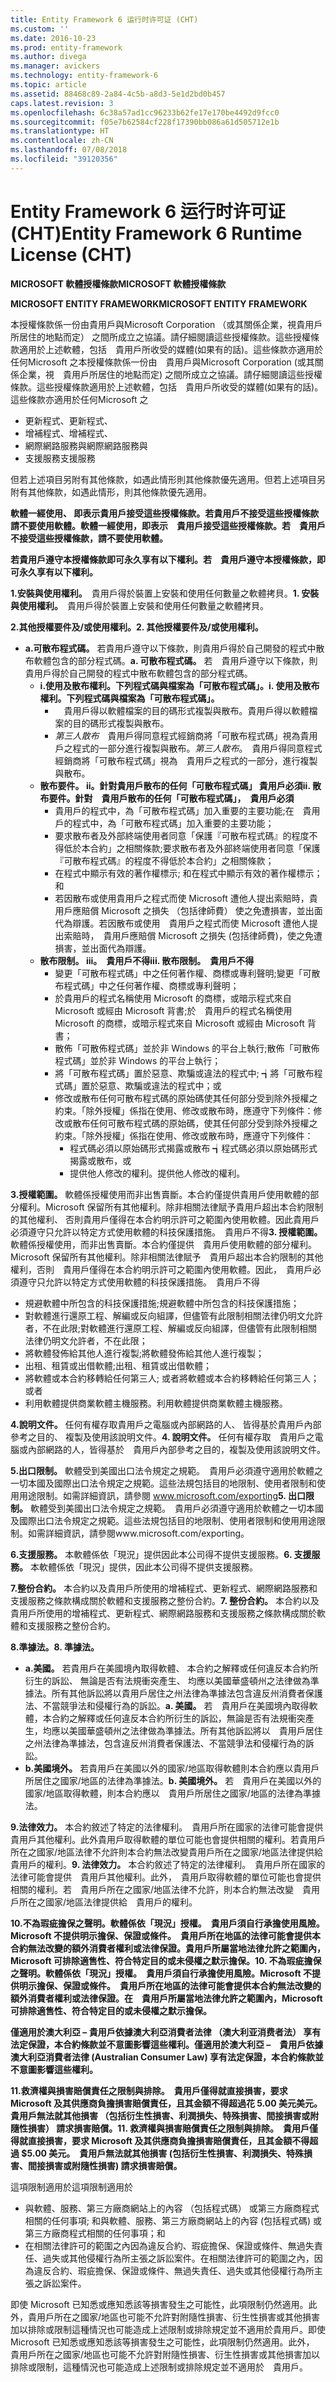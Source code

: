 ```yaml
---
title: Entity Framework 6 运行时许可证 (CHT)
ms.custom: ''
ms.date: 2016-10-23
ms.prod: entity-framework
ms.author: divega
ms.manager: avickers
ms.technology: entity-framework-6
ms.topic: article
ms.assetid: 88468c89-2a84-4c5b-a8d3-5e1d2bd0b457
caps.latest.revision: 3
ms.openlocfilehash: 6c38a57ad1cc96233b62fe17e170be4492d9fcc0
ms.sourcegitcommit: f05e7b62584cf228f17390bb086a61d505712e1b
ms.translationtype: HT
ms.contentlocale: zh-CN
ms.lasthandoff: 07/08/2018
ms.locfileid: "39120356"
---
```

# <a name="entity-framework-6-runtime-license-cht"></a><span data-ttu-id="fa828-102">Entity Framework 6 运行时许可证 (CHT)</span><span class="sxs-lookup"><span data-stu-id="fa828-102">Entity Framework 6 Runtime License (CHT)</span></span>
<span data-ttu-id="fa828-103">**MICROSOFT 軟體授權條款**</span><span class="sxs-lookup"><span data-stu-id="fa828-103">**MICROSOFT 軟體授權條款**</span></span>

<span data-ttu-id="fa828-104">**MICROSOFT ENTITY FRAMEWORK**</span><span class="sxs-lookup"><span data-stu-id="fa828-104">**MICROSOFT ENTITY FRAMEWORK**</span></span>

<span data-ttu-id="fa828-105">本授權條款係一份由貴用戶與Microsoft Corporation （或其關係企業，視貴用戶所居住的地點而定） 之間所成立之協議。請仔細閱讀這些授權條款。這些授權條款適用於上述軟體，包括　貴用戶所收受的媒體(如果有的話)。這些條款亦適用於任何Microsoft 之</span><span class="sxs-lookup"><span data-stu-id="fa828-105">本授權條款係一份由　貴用戶與Microsoft Corporation (或其關係企業，視　貴用戶所居住的地點而定) 之間所成立之協議。請仔細閱讀這些授權條款。這些授權條款適用於上述軟體，包括　貴用戶所收受的媒體(如果有的話)。這些條款亦適用於任何Microsoft 之</span></span>

-   <span data-ttu-id="fa828-106">更新程式、</span><span class="sxs-lookup"><span data-stu-id="fa828-106">更新程式、</span></span>
-   <span data-ttu-id="fa828-107">增補程式、</span><span class="sxs-lookup"><span data-stu-id="fa828-107">增補程式、</span></span>
-   <span data-ttu-id="fa828-108">網際網路服務與</span><span class="sxs-lookup"><span data-stu-id="fa828-108">網際網路服務與</span></span>
-   <span data-ttu-id="fa828-109">支援服務</span><span class="sxs-lookup"><span data-stu-id="fa828-109">支援服務</span></span>

<span data-ttu-id="fa828-110">但若上述項目另附有其他條款，如遇此情形則其他條款優先適用。</span><span class="sxs-lookup"><span data-stu-id="fa828-110">但若上述項目另附有其他條款，如遇此情形，則其他條款優先適用。</span></span>

<span data-ttu-id="fa828-111">**軟體一經使用、 即表示貴用戶接受這些授權條款。若貴用戶不接受這些授權條款請不要使用軟體。**</span><span class="sxs-lookup"><span data-stu-id="fa828-111">**軟體一經使用，即表示　貴用戶接受這些授權條款。若　貴用戶不接受這些授權條款，請不要使用軟體。**</span></span>

<span data-ttu-id="fa828-112">**若貴用戶遵守本授權條款即可永久享有以下權利。**</span><span class="sxs-lookup"><span data-stu-id="fa828-112">**若　貴用戶遵守本授權條款，即可永久享有以下權利。**</span></span>

<span data-ttu-id="fa828-113">**1.安裝與使用權利。**　貴用戶得於裝置上安裝和使用任何數量之軟體拷貝。</span><span class="sxs-lookup"><span data-stu-id="fa828-113">**1.    安裝與使用權利。**　貴用戶得於裝置上安裝和使用任何數量之軟體拷貝。</span></span>

<span data-ttu-id="fa828-114">**2.其他授權要件及/或使用權利。**</span><span class="sxs-lookup"><span data-stu-id="fa828-114">**2.    其他授權要件及/或使用權利。**</span></span>

-   <span data-ttu-id="fa828-115">**a.可散布程式碼。** 若貴用戶遵守以下條款，則貴用戶得於自己開發的程式中散布軟體包含的部分程式碼。</span><span class="sxs-lookup"><span data-stu-id="fa828-115">**a.    可散布程式碼。** 若　貴用戶遵守以下條款，則　貴用戶得於自己開發的程式中散布軟體包含的部分程式碼。</span></span>
    -   <span data-ttu-id="fa828-116">**i.使用及散布權利。下列程式碼與檔案為「可散布程式碼」。**</span><span class="sxs-lookup"><span data-stu-id="fa828-116">**i.      使用及散布權利。下列程式碼與檔案為「可散布程式碼」。**</span></span>
        -   　<span data-ttu-id="fa828-117">貴用戶得以軟體檔案的目的碼形式複製與散布。</span><span class="sxs-lookup"><span data-stu-id="fa828-117">貴用戶得以軟體檔案的目的碼形式複製與散布。</span></span>
        -   <span data-ttu-id="fa828-118">*第三人散布*　貴用戶得同意程式經銷商將「可散布程式碼」視為貴用戶之程式的一部分進行複製與散布。</span><span class="sxs-lookup"><span data-stu-id="fa828-118">*第三人散布*。　貴用戶得同意程式經銷商將「可散布程式碼」視為　貴用戶之程式的一部分，進行複製與散布。</span></span>
    -   <span data-ttu-id="fa828-119">**散布要件。 ii。針對貴用戶散布的任何「可散布程式碼」 貴用戶必須**</span><span class="sxs-lookup"><span data-stu-id="fa828-119">**ii.    散布要件。針對　貴用戶散布的任何「可散布程式碼」，　貴用戶必須**</span></span>
        -   <span data-ttu-id="fa828-120">貴用戶的程式中，為「可散布程式碼」加入重要的主要功能;</span><span class="sxs-lookup"><span data-stu-id="fa828-120">在　貴用戶的程式中，為「可散布程式碼」加入重要的主要功能；</span></span>
        -   <span data-ttu-id="fa828-121">要求散布者及外部終端使用者同意「保護『可散布程式碼』的程度不得低於本合約」之相關條款;</span><span class="sxs-lookup"><span data-stu-id="fa828-121">要求散布者及外部終端使用者同意「保護『可散布程式碼』的程度不得低於本合約」之相關條款；</span></span>
        -   <span data-ttu-id="fa828-122">在程式中顯示有效的著作權標示; 和</span><span class="sxs-lookup"><span data-stu-id="fa828-122">在程式中顯示有效的著作權標示；和</span></span>
        -   <span data-ttu-id="fa828-123">若因散布或使用貴用戶之程式而使 Microsoft 遭他人提出索賠時，貴用戶應賠償 Microsoft 之損失 （包括律師費） 使之免遭損害，並出面代為辯護。</span><span class="sxs-lookup"><span data-stu-id="fa828-123">若因散布或使用　貴用戶之程式而使 Microsoft 遭他人提出索賠時，　貴用戶應賠償 Microsoft 之損失 (包括律師費)，使之免遭損害，並出面代為辯護。</span></span>
    -   <span data-ttu-id="fa828-124">**散布限制。 iii。　貴用戶不得**</span><span class="sxs-lookup"><span data-stu-id="fa828-124">**iii.   散布限制。　貴用戶不得**</span></span>
        -   <span data-ttu-id="fa828-125">變更「可散布程式碼」中之任何著作權、商標或專利聲明;</span><span class="sxs-lookup"><span data-stu-id="fa828-125">變更「可散布程式碼」中之任何著作權、商標或專利聲明；</span></span>
        -   <span data-ttu-id="fa828-126">於貴用戶的程式名稱使用 Microsoft 的商標，或暗示程式來自 Microsoft 或經由 Microsoft 背書;</span><span class="sxs-lookup"><span data-stu-id="fa828-126">於　貴用戶的程式名稱使用 Microsoft 的商標，或暗示程式來自 Microsoft 或經由 Microsoft 背書；</span></span>
        -   <span data-ttu-id="fa828-127">散佈「可散佈程式碼」並於非 Windows 的平台上執行;</span><span class="sxs-lookup"><span data-stu-id="fa828-127">散佈「可散佈程式碼」並於非 Windows 的平台上執行；</span></span>
        -   <span data-ttu-id="fa828-128">將「可散布程式碼」置於惡意、欺騙或違法的程式中; ┪</span><span class="sxs-lookup"><span data-stu-id="fa828-128">將「可散布程式碼」置於惡意、欺騙或違法的程式中；或</span></span>
        -   <span data-ttu-id="fa828-129">修改或散布任何可散布程式碼的原始碼使其任何部分受到除外授權之約束。「除外授權」係指在使用、修改或散布時，應遵守下列條件：</span><span class="sxs-lookup"><span data-stu-id="fa828-129">修改或散布任何可散布程式碼的原始碼，使其任何部分受到除外授權之約束。「除外授權」係指在使用、修改或散布時，應遵守下列條件：</span></span>
            -   <span data-ttu-id="fa828-130">程式碼必須以原始碼形式揭露或散布 ┪</span><span class="sxs-lookup"><span data-stu-id="fa828-130">程式碼必須以原始碼形式揭露或散布，或</span></span>
            -   <span data-ttu-id="fa828-131">提供他人修改的權利。</span><span class="sxs-lookup"><span data-stu-id="fa828-131">提供他人修改的權利。</span></span>

<span data-ttu-id="fa828-132">**3.授權範圍。** 軟體係授權使用而非出售賣斷。本合約僅提供貴用戶使用軟體的部分權利。Microsoft 保留所有其他權利。除非相關法律賦予貴用戶超出本合約限制的其他權利、 否則貴用戶僅得在本合約明示許可之範圍內使用軟體。因此貴用戶必須遵守只允許以特定方式使用軟體的科技保護措施。　貴用戶不得</span><span class="sxs-lookup"><span data-stu-id="fa828-132">**3.    授權範圍。** 軟體係授權使用，而非出售賣斷。本合約僅提供　貴用戶使用軟體的部分權利。Microsoft 保留所有其他權利。除非相關法律賦予　貴用戶超出本合約限制的其他權利，否則　貴用戶僅得在本合約明示許可之範圍內使用軟體。因此，　貴用戶必須遵守只允許以特定方式使用軟體的科技保護措施。　貴用戶不得</span></span>

-   <span data-ttu-id="fa828-133">規避軟體中所包含的科技保護措施;</span><span class="sxs-lookup"><span data-stu-id="fa828-133">規避軟體中所包含的科技保護措施；</span></span>
-   <span data-ttu-id="fa828-134">對軟體進行還原工程、解編或反向組譯，但儘管有此限制相關法律仍明文允許者，不在此限;</span><span class="sxs-lookup"><span data-stu-id="fa828-134">對軟體進行還原工程、解編或反向組譯，但儘管有此限制相關法律仍明文允許者，不在此限；</span></span>
-   <span data-ttu-id="fa828-135">將軟體發佈給其他人進行複製;</span><span class="sxs-lookup"><span data-stu-id="fa828-135">將軟體發佈給其他人進行複製；</span></span>
-   <span data-ttu-id="fa828-136">出租、租賃或出借軟體;</span><span class="sxs-lookup"><span data-stu-id="fa828-136">出租、租賃或出借軟體；</span></span>
-   <span data-ttu-id="fa828-137">將軟體或本合約移轉給任何第三人; 或者</span><span class="sxs-lookup"><span data-stu-id="fa828-137">將軟體或本合約移轉給任何第三人；或者</span></span>
-   <span data-ttu-id="fa828-138">利用軟體提供商業軟體主機服務。</span><span class="sxs-lookup"><span data-stu-id="fa828-138">利用軟體提供商業軟體主機服務。</span></span>

<span data-ttu-id="fa828-139">**4.說明文件。** 任何有權存取貴用戶之電腦或內部網路的人、 皆得基於貴用戶內部參考之目的、 複製及使用該說明文件。</span><span class="sxs-lookup"><span data-stu-id="fa828-139">**4.    說明文件。** 任何有權存取　貴用戶之電腦或內部網路的人，皆得基於　貴用戶內部參考之目的，複製及使用該說明文件。</span></span>

<span data-ttu-id="fa828-140">**5.出口限制。** 軟體受到美國出口法令規定之規範。　貴用戶必須遵守適用於軟體之一切本國及國際出口法令規定之規範。這些法規包括目的地限制、使用者限制和使用用途限制。如需詳細資訊，請參閱 www.microsoft.com/exporting</span><span class="sxs-lookup"><span data-stu-id="fa828-140">**5.    出口限制。** 軟體受到美國出口法令規定之規範。　貴用戶必須遵守適用於軟體之一切本國及國際出口法令規定之規範。這些法規包括目的地限制、使用者限制和使用用途限制。如需詳細資訊，請參閱www.microsoft.com/exporting。</span></span>

<span data-ttu-id="fa828-141">**6.支援服務。** 本軟體係依「現況」提供因此本公司得不提供支援服務。</span><span class="sxs-lookup"><span data-stu-id="fa828-141">**6.    支援服務。** 本軟體係依「現況」提供，因此本公司得不提供支援服務。</span></span>

<span data-ttu-id="fa828-142">**7.整份合約。** 本合約以及貴用戶所使用的增補程式、更新程式、網際網路服務和支援服務之條款構成關於軟體和支援服務之整份合約。</span><span class="sxs-lookup"><span data-stu-id="fa828-142">**7.    整份合約。** 本合約以及　貴用戶所使用的增補程式、更新程式、網際網路服務和支援服務之條款構成關於軟體和支援服務之整份合約。</span></span>

<span data-ttu-id="fa828-143">**8.準據法。**</span><span class="sxs-lookup"><span data-stu-id="fa828-143">**8.    準據法。**</span></span>

-   <span data-ttu-id="fa828-144">**a.美國。** 若貴用戶在美國境內取得軟體、 本合約之解釋或任何違反本合約所衍生的訴訟、 無論是否有法規衝突產生、 均應以美國華盛頓州之法律做為準據法。所有其他訴訟將以貴用戶居住之州法律為準據法包含違反州消費者保護法、不當競爭法和侵權行為的訴訟。</span><span class="sxs-lookup"><span data-stu-id="fa828-144">**a.    美國。** 若　貴用戶在美國境內取得軟體，本合約之解釋或任何違反本合約所衍生的訴訟，無論是否有法規衝突產生，均應以美國華盛頓州之法律做為準據法。所有其他訴訟將以　貴用戶居住之州法律為準據法，包含違反州消費者保護法、不當競爭法和侵權行為的訴訟。</span></span>
-   <span data-ttu-id="fa828-145">**b.美國境外。** 若貴用戶在美國以外的國家/地區取得軟體則本合約應以貴用戶所居住之國家/地區的法律為準據法。</span><span class="sxs-lookup"><span data-stu-id="fa828-145">**b.    美國境外。** 若　貴用戶在美國以外的國家/地區取得軟體，則本合約應以　貴用戶所居住之國家/地區的法律為準據法。</span></span>

<span data-ttu-id="fa828-146">**9.法律效力。** 本合約敘述了特定的法律權利。　貴用戶所在國家的法律可能會提供貴用戶其他權利。此外貴用戶取得軟體的單位可能也會提供相關的權利。若貴用戶所在之國家/地區法律不允許則本合約無法改變貴用戶所在之國家/地區法律提供給貴用戶的權利。</span><span class="sxs-lookup"><span data-stu-id="fa828-146">**9.    法律效力。** 本合約敘述了特定的法律權利。　貴用戶所在國家的法律可能會提供　貴用戶其他權利。此外，　貴用戶取得軟體的單位可能也會提供相關的權利。若　貴用戶所在之國家/地區法律不允許，則本合約無法改變　貴用戶所在之國家/地區法律提供給　貴用戶的權利。</span></span>

<span data-ttu-id="fa828-147">**10.不為瑕疵擔保之聲明。軟體係依「現況」授權。　貴用戶須自行承擔使用風險。Microsoft 不提供明示擔保、保證或條件。　貴用戶所在地區的法律可能會提供本合約無法改變的額外消費者權利或法律保證。貴用戶所屬當地法律允許之範圍內，Microsoft 可排除適售性、符合特定目的或未侵權之默示擔保。**</span><span class="sxs-lookup"><span data-stu-id="fa828-147">**10.   不為瑕疵擔保之聲明。軟體係依「現況」授權。　貴用戶須自行承擔使用風險。Microsoft 不提供明示擔保、保證或條件。　貴用戶所在地區的法律可能會提供本合約無法改變的額外消費者權利或法律保證。在　貴用戶所屬當地法律允許之範圍內，Microsoft 可排除適售性、符合特定目的或未侵權之默示擔保。**</span></span>

<span data-ttu-id="fa828-148">**僅適用於澳大利亞 – 貴用戶依據澳大利亞消費者法律 （澳大利亚消费者法） 享有法定保證，本合約條款並不意圖影響這些權利。**</span><span class="sxs-lookup"><span data-stu-id="fa828-148">**僅適用於澳大利亞 –　貴用戶依據澳大利亞消費者法律 (Australian Consumer Law) 享有法定保證，本合約條款並不意圖影響這些權利。**</span></span>

<span data-ttu-id="fa828-149">**11.救濟權與損害賠償責任之限制與排除。　貴用戶僅得就直接損害，要求 Microsoft 及其供應商負擔損害賠償責任，且其金額不得超過花 5.00 美元美元。　貴用戶無法就其他損害 （包括衍生性損害、利潤損失、特殊損害、間接損害或附隨性損害） 請求損害賠償。**</span><span class="sxs-lookup"><span data-stu-id="fa828-149">**11.   救濟權與損害賠償責任之限制與排除。　貴用戶僅得就直接損害，要求 Microsoft 及其供應商負擔損害賠償責任，且其金額不得超過 $5.00 美元。　貴用戶無法就其他損害 (包括衍生性損害、利潤損失、特殊損害、間接損害或附隨性損害) 請求損害賠償。**</span></span>

<span data-ttu-id="fa828-150">這項限制適用於</span><span class="sxs-lookup"><span data-stu-id="fa828-150">這項限制適用於</span></span>

-   <span data-ttu-id="fa828-151">與軟體、服務、第三方廠商網站上的內容 （包括程式碼） 或第三方廠商程式相關的任何事項; 和</span><span class="sxs-lookup"><span data-stu-id="fa828-151">與軟體、服務、第三方廠商網站上的內容 (包括程式碼) 或第三方廠商程式相關的任何事項；和</span></span>
-   <span data-ttu-id="fa828-152">在相關法律許可的範圍之內因為違反合約、瑕疵擔保、保證或條件、無過失責任、過失或其他侵權行為所主張之訴訟案件。</span><span class="sxs-lookup"><span data-stu-id="fa828-152">在相關法律許可的範圍之內，因為違反合約、瑕疵擔保、保證或條件、無過失責任、過失或其他侵權行為所主張之訴訟案件。</span></span>

<span data-ttu-id="fa828-153">即使 Microsoft 已知悉或應知悉該等損害發生之可能性，此項限制仍然適用。此外，貴用戶所在之國家/地區也可能不允許對附隨性損害、衍生性損害或其他損害加以排除或限制這種情況也可能造成上述限制或排除規定並不適用於貴用戶。</span><span class="sxs-lookup"><span data-stu-id="fa828-153">即使 Microsoft 已知悉或應知悉該等損害發生之可能性，此項限制仍然適用。此外，　貴用戶所在之國家/地區也可能不允許對附隨性損害、衍生性損害或其他損害加以排除或限制，這種情況也可能造成上述限制或排除規定並不適用於　貴用戶。</span></span>
